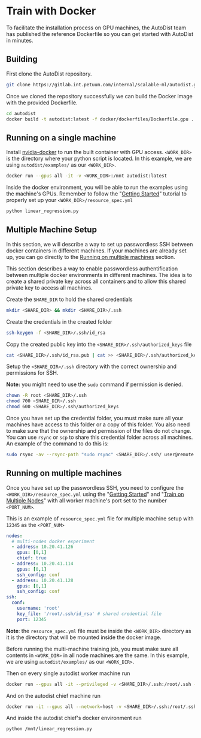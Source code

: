 # Train with Docker 

To facilitate the installation process on GPU machines, the AutoDist team has published the reference Dockerfile so you can get started with AutoDist in minutes.

## Building

First clone the AutoDist repository.

```bash
git clone https://gitlab.int.petuum.com/internal/scalable-ml/autodist.git
```

Once we cloned the repository successfully we can build the Docker image with the provided Dockerfile.

```bash
cd autodist
docker build -t autodist:latest -f docker/dockerfiles/Dockerfile.gpu .
```

## Running on a single machine

Install [nvidia-docker](https://github.com/NVIDIA/nvidia-docker) to run the built container with GPU access. `<WORK_DIR>` is the directory where your python script is located. In this example, we are using `autodist/examples/` as our `<WORK_DIR>`.

```bash
docker run --gpus all -it -v <WORK_DIR>:/mnt autodist:latest
```

Inside the docker environment, you will be able to run the examples using the machine's GPUs. Remember to follow the "[Getting Started](getting-started.md)" tutorial to
properly set up your `<WORK_DIR>/resource_spec.yml`

```bash
python linear_regression.py
```

## Multiple Machine Setup

In this section, we will describe a way to set up passwordless SSH between docker containers in different machines. If your machines are already set up, you can go directly to the [Running on multiple machines](#Running-on-multiple-machines) section.

This section describes a way to enable passwordless authentification between multiple docker environments in different machines. The idea is to create a shared private key across all containers and to allow this shared private key to access all machines.

Create the `SHARE_DIR` to hold the shared credentials

```bash
mkdir <SHARE_DIR> && mkdir <SHARE_DIR>/.ssh
```

Create the credentials in the created folder

```bash
ssh-keygen -f <SHARE_DIR>/.ssh/id_rsa
```

Copy the created public key into the `<SHARE_DIR>/.ssh/authorized_keys` file

```bash
cat <SHARE_DIR>/.ssh/id_rsa.pub | cat >> <SHARE_DIR>/.ssh/authorized_keys
```

Setup the `<SHARE_DIR>/.ssh` directory with the correct ownership and permissions for SSH. 

**Note:** you might need to use the `sudo` command if permission is denied.

```bash
chown -R root <SHARE_DIR>/.ssh
chmod 700 <SHARE_DIR>/.ssh
chmod 600 <SHARE_DIR>/.ssh/authorized_keys
```

Once you have set up the credential folder, you must make sure all your machines have access to this folder or a copy of this folder. You also need to make sure that the ownership and permission of the files do not change. You can use `rsync` or `scp` to share this credential folder across all machines. An example of the command to do this is:

```bash
sudo rsync -av --rsync-path "sudo rsync" <SHARE_DIR>/.ssh/ user@remote:<SHARE_DIR>/.ssh
```

## Running on multiple machines

Once you have set up the passwordless SSH, you need to configure the `<WORK_DIR>/resource_spec.yml` using the "[Getting Started](getting-started.md)" and "[Train on Multiple Nodes](multi-node.md)" with all worker machine's port set to the number `<PORT_NUM>`.

This is an example of `resource_spec.yml` file for multiple machine setup with `12345` as the `<PORT_NUM>`

```yaml
nodes:
  # multi-nodes docker experiment
  - address: 10.20.41.126
    gpus: [0,1]
    chief: true
  - address: 10.20.41.114
    gpus: [0,1]
    ssh_config: conf
  - address: 10.20.41.128
    gpus: [0,1]
    ssh_config: conf
ssh:
  conf:
    username: 'root'
    key_file: '/root/.ssh/id_rsa' # shared credential file
    port: 12345
```

**Note**: the `resource_spec.yml` file must be inside the `<WORK_DIR>` directory as it is the directory that will be mounted inside the docker image.

Before running the multi-machine training job, you must make sure all contents in `<WORK_DIR>` in all node machines are the same. In this example, we are using `autodist/examples/` as our `<WORK_DIR>`.

Then on every single autodist worker machine run

```bash
docker run --gpus all -it --privileged -v <SHARE_DIR>/.ssh:/root/.ssh -v <WORK_DIR>:/mnt --network=host autodist:latest bash -c "/usr/sbin/sshd -p 12345; sleep infinity"
```

And on the autodist chief machine run

```bash
docker run -it --gpus all --network=host -v <SHARE_DIR>/.ssh:/root/.ssh:ro -v <WORK_DIR>:/mnt autodist:latest
```

And inside the autodist chief's docker environment run

```bash
python /mnt/linear_regression.py
```
